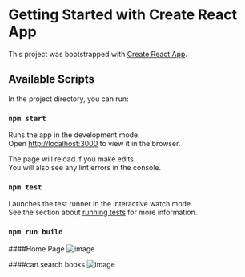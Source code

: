 # Getting Started with Create React App

This project was bootstrapped with [Create React App](https://github.com/facebook/create-react-app).

## Available Scripts

In the project directory, you can run:

### `npm start`

Runs the app in the development mode.\
Open [http://localhost:3000](http://localhost:3000) to view it in the browser.

The page will reload if you make edits.\
You will also see any lint errors in the console.

### `npm test`

Launches the test runner in the interactive watch mode.\
See the section about [running tests](https://facebook.github.io/create-react-app/docs/running-tests) for more information.

### `npm run build`

####Home Page
![image](https://user-images.githubusercontent.com/64677946/102007668-15a96380-3d51-11eb-9922-6faa9f0b0b35.png)

####can search books 
![image](https://user-images.githubusercontent.com/64677946/102007621-a895ce00-3d50-11eb-8d5f-9fc21f98f3ef.png)
